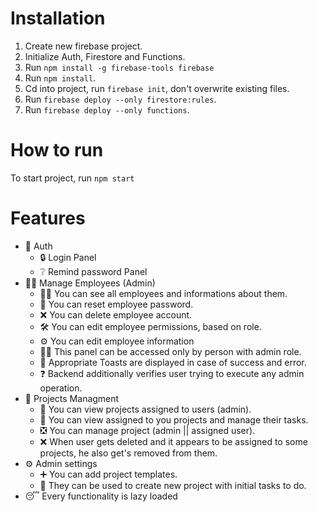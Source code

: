 # Installation
1. Create new firebase project.
2. Initialize Auth, Firestore and Functions.
3. Run `npm install -g firebase-tools firebase`
4. Run `npm install`.
5. Cd into project, run `firebase init`, don't overwrite existing files.
6. Run `firebase deploy --only firestore:rules`.
7. Run `firebase deploy --only functions`.

# How to run
To start project, run `npm start`

# Features
- 🔐 Auth
  - 🔒 Login Panel
  - ❔ Remind password Panel
- 👨‍💼 Manage Employees (Admin)
  - 👨‍💼 You can see all employees and informations about them.
  - 📨 You can reset employee password.
  - ❌ You can delete employee account.
  - 🛠 You can edit employee permissions, based on role.
  - ⚙ You can edit employee information
  - 👮‍♂️ This panel can be accessed only by person with admin role.
  - 🚫 Appropriate Toasts are displayed in case of success and error.
  - ❓ Backend additionally verifies user trying to execute any admin operation.
- 📲 Projects Managment
  - 🤖 You can view projects assigned to users (admin).
  - 💼 You can view assigned to you projects and manage their tasks.
  - ❎ You can manage project (admin || assigned user).
  - ❌ When user gets deleted and it appears to be assigned to some projects, he also get's removed from them.
- ⚙ Admin settings
  - ➕ You can add project templates.
  - 💾 They can be used to create new project with initial tasks to do.
- 😴 Every functionality is lazy loaded


